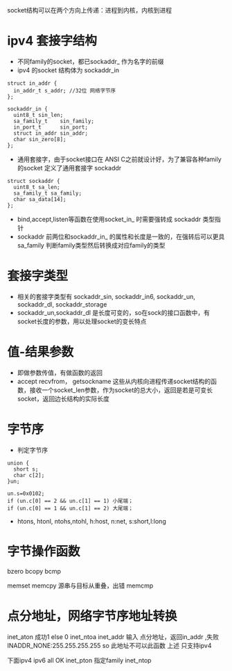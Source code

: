  socket结构可以在两个方向上传递：进程到内核，内核到进程
 
 ipv4 套接字结构
 ==============
 * 不同family的socket，都已sockaddr_ 作为名字的前缀
 * ipv4 的socket 结构体为 sockaddr_in
 
 ```
 struct in_addr {
   in_addr_t s_addr; //32位 网络字节序
 };
 
 sockaddr_in {
   uint8_t sin_len;
   sa_family_t    sin_family;
   in_port_t      sin_port;
   struct in_addr sin_addr;
   char sin_zero[8];
 };
 ```
 
 * 通用套接字，由于socket接口在 ANSI C之前就设计好，为了兼容各种family的socket 定义了通用套接字 sockaddr
 
 ```
 struct sockaddr {
   uint8_t sa_len;
   sa_family_t sa_family;
   char sa_data[14];
 };
 ```
 * bind,accept,listen等函数在使用socket_in_ 时需要强转成 sockaddr 类型指针
 * sockaddr 前两位和sockaddr_in_ 的属性和长度是一致的，在强转后可以更具 sa_family 判断family类型然后转换成对应family的类型
 
 套接字类型
 =========
 * 相关的套接字类型有 sockaddr_sin, sockaddr_in6, sockaddr_un, sockaddr_dl, sockaddr_storage
 * sockaddr_un,sockaddr_dl 是长度可变的，so在sock的接口函数中，有socket长度的参数，用以处理socket的变长特点

值-结果参数
==========
* 即做参数传值，有做函数的返回
* accept recvfrom， getsockname 这些从内核向进程传递socket结构的函数，接收一个socket_len参数，作为socket的总大小，返回是若是可变长socket，返回边长结构的实际长度

字节序
======
* 判定字节序
```
union {
  short s;
  char c[2];
}un;

un.s=0x0102;
if (un.c[0] == 2 && un.c[1] == 1) 小尾端；
if (un.c[0] == 1 && un.c[1] == 2) 大尾端；
```
* htons, htonl, ntohs,ntohl, h:host, n:net, s:short,l:long

字节操作函数
===========
bzero
bcopy
bcmp

memset
memcpy 源串与目标从重叠，出错
memcmp

点分地址，网络字节序地址转换
==========================
inet_aton 成功1 else 0
inet_ntoa 
inet_addr 输入 点分地址，返回in_addr ,失败INADDR_NONE:255.255.255.255 so 此地址不可以此函数
上述 只支持ipv4

下面ipv4 ipv6 all OK
inet_pton 指定family
inet_ntop
